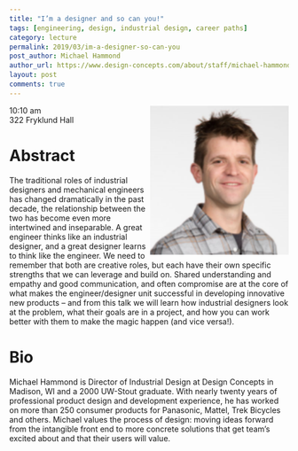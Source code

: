```yaml
---
title: "I’m a designer and so can you!"
tags: [engineering, design, industrial design, career paths]
category: lecture
permalink: 2019/03/im-a-designer-so-can-you
post_author: Michael Hammond
author_url: https://www.design-concepts.com/about/staff/michael-hammond
layout: post
comments: true
---
```


<!-- This is for your headshot. -->
<img align="right" width="250px" src="/images/190315-hammond.png" alt="Michael Hammond"/>  

10:10 am  
322 Fryklund Hall  



# Abstract

The traditional roles of industrial designers and mechanical engineers has changed dramatically in the past decade, the relationship between the two has become even more intertwined and inseparable.  A great engineer thinks like an industrial designer, and a great designer learns to think like the engineer.  We need to remember that both are creative roles, but each have their own specific strengths that we can leverage and build on.  Shared understanding and empathy and good communication, and often compromise are at the core of what makes the engineer/designer unit successful in developing innovative new products – and from this talk we will learn how industrial designers look at the problem, what their goals are in a project, and how you can work better with them to make the magic happen (and vice versa!).

# Bio

Michael Hammond is Director of Industrial Design at Design Concepts in Madison, WI  and a 2000 UW-Stout graduate. With nearly twenty years of professional product design and development experience, he has worked on more than 250 consumer products for  Panasonic, Mattel, Trek Bicycles and others.  Michael values the process of design:    moving ideas forward from the intangible front end to more concrete solutions that get team’s excited about and that their users will value.

